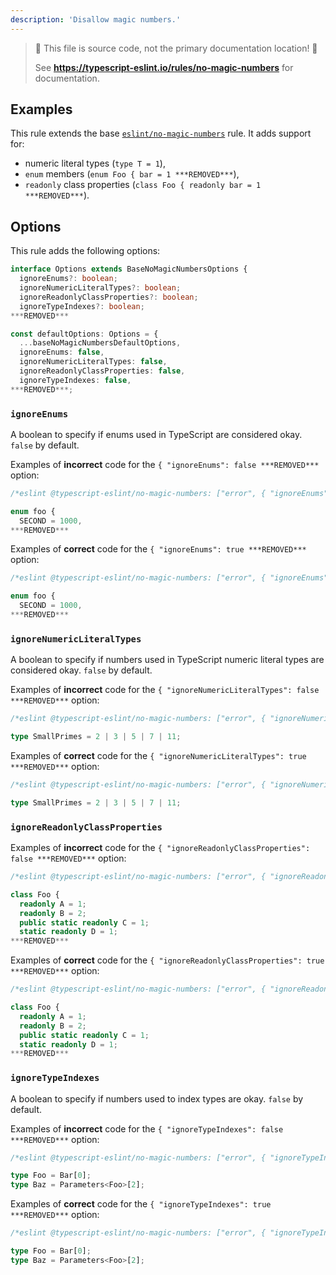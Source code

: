 ```yaml
---
description: 'Disallow magic numbers.'
---
```


> 🛑 This file is source code, not the primary documentation location! 🛑
>
> See **https://typescript-eslint.io/rules/no-magic-numbers** for documentation.

## Examples

This rule extends the base [`eslint/no-magic-numbers`](https://eslint.org/docs/rules/no-magic-numbers) rule.
It adds support for:

- numeric literal types (`type T = 1`),
- `enum` members (`enum Foo { bar = 1 ***REMOVED***`),
- `readonly` class properties (`class Foo { readonly bar = 1 ***REMOVED***`).

## Options

This rule adds the following options:

```ts
interface Options extends BaseNoMagicNumbersOptions {
  ignoreEnums?: boolean;
  ignoreNumericLiteralTypes?: boolean;
  ignoreReadonlyClassProperties?: boolean;
  ignoreTypeIndexes?: boolean;
***REMOVED***

const defaultOptions: Options = {
  ...baseNoMagicNumbersDefaultOptions,
  ignoreEnums: false,
  ignoreNumericLiteralTypes: false,
  ignoreReadonlyClassProperties: false,
  ignoreTypeIndexes: false,
***REMOVED***;
```

### `ignoreEnums`

A boolean to specify if enums used in TypeScript are considered okay. `false` by default.

Examples of **incorrect** code for the `{ "ignoreEnums": false ***REMOVED***` option:

```ts
/*eslint @typescript-eslint/no-magic-numbers: ["error", { "ignoreEnums": false ***REMOVED***]*/

enum foo {
  SECOND = 1000,
***REMOVED***
```

Examples of **correct** code for the `{ "ignoreEnums": true ***REMOVED***` option:

```ts
/*eslint @typescript-eslint/no-magic-numbers: ["error", { "ignoreEnums": true ***REMOVED***]*/

enum foo {
  SECOND = 1000,
***REMOVED***
```

### `ignoreNumericLiteralTypes`

A boolean to specify if numbers used in TypeScript numeric literal types are considered okay. `false` by default.

Examples of **incorrect** code for the `{ "ignoreNumericLiteralTypes": false ***REMOVED***` option:

```ts
/*eslint @typescript-eslint/no-magic-numbers: ["error", { "ignoreNumericLiteralTypes": false ***REMOVED***]*/

type SmallPrimes = 2 | 3 | 5 | 7 | 11;
```

Examples of **correct** code for the `{ "ignoreNumericLiteralTypes": true ***REMOVED***` option:

```ts
/*eslint @typescript-eslint/no-magic-numbers: ["error", { "ignoreNumericLiteralTypes": true ***REMOVED***]*/

type SmallPrimes = 2 | 3 | 5 | 7 | 11;
```

### `ignoreReadonlyClassProperties`

Examples of **incorrect** code for the `{ "ignoreReadonlyClassProperties": false ***REMOVED***` option:

```ts
/*eslint @typescript-eslint/no-magic-numbers: ["error", { "ignoreReadonlyClassProperties": false ***REMOVED***]*/

class Foo {
  readonly A = 1;
  readonly B = 2;
  public static readonly C = 1;
  static readonly D = 1;
***REMOVED***
```

Examples of **correct** code for the `{ "ignoreReadonlyClassProperties": true ***REMOVED***` option:

```ts
/*eslint @typescript-eslint/no-magic-numbers: ["error", { "ignoreReadonlyClassProperties": true ***REMOVED***]*/

class Foo {
  readonly A = 1;
  readonly B = 2;
  public static readonly C = 1;
  static readonly D = 1;
***REMOVED***
```

### `ignoreTypeIndexes`

A boolean to specify if numbers used to index types are okay. `false` by default.

Examples of **incorrect** code for the `{ "ignoreTypeIndexes": false ***REMOVED***` option:

```ts
/*eslint @typescript-eslint/no-magic-numbers: ["error", { "ignoreTypeIndexes": false ***REMOVED***]*/

type Foo = Bar[0];
type Baz = Parameters<Foo>[2];
```

Examples of **correct** code for the `{ "ignoreTypeIndexes": true ***REMOVED***` option:

```ts
/*eslint @typescript-eslint/no-magic-numbers: ["error", { "ignoreTypeIndexes": true ***REMOVED***]*/

type Foo = Bar[0];
type Baz = Parameters<Foo>[2];
```
